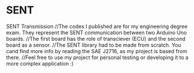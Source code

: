 # SENT
SENT Transmission
//The codes I published are for my engineering degree exam. They represent the SENT communication between two Arduino Uno boards.
//The first board has the role of transciever (ECU) and the second board as a sensor.
//The SENT library had to be made from scratch. You cand find more info by reading the SAE J2716, as my project is based from there.
//Feel free to use my project for personal testing or developing it to a more complex application :) 
